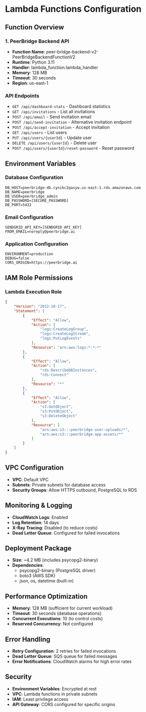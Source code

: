 # Lambda Functions Configuration

## Function Overview

### 1. PeerBridge Backend API
- **Function Name**: peer-bridge-backend-v2-PeerBridgeBackendFunctionV2
- **Runtime**: Python 3.11
- **Handler**: lambda_function.lambda_handler
- **Memory**: 128 MB
- **Timeout**: 30 seconds
- **Region**: us-east-1

### API Endpoints
- `GET /api/dashboard-stats` - Dashboard statistics
- `GET /api/invitations` - List all invitations
- `POST /api/email` - Send invitation email
- `POST /api/send-invitation` - Alternative invitation endpoint
- `POST /api/accept-invitation` - Accept invitation
- `GET /api/users` - List users
- `PUT /api/users/{userId}` - Update user
- `DELETE /api/users/{userId}` - Delete user
- `POST /api/users/{userId}/reset-password` - Reset password

## Environment Variables

### Database Configuration
```
DB_HOST=peerbridge-db.cynikc2qasyw.us-east-1.rds.amazonaws.com
DB_NAME=peerbridge
DB_USER=peerbridge_admin
DB_PASSWORD=[SECURE_PASSWORD]
DB_PORT=5432
```

### Email Configuration
```
SENDGRID_API_KEY=[SENDGRID_API_KEY]
FROM_EMAIL=noreply@peerbridge.ai
```

### Application Configuration
```
ENVIRONMENT=production
DEBUG=false
CORS_ORIGIN=https://peerbridge.ai
```

## IAM Role Permissions

### Lambda Execution Role
```json
{
    "Version": "2012-10-17",
    "Statement": [
        {
            "Effect": "Allow",
            "Action": [
                "logs:CreateLogGroup",
                "logs:CreateLogStream",
                "logs:PutLogEvents"
            ],
            "Resource": "arn:aws:logs:*:*:*"
        },
        {
            "Effect": "Allow",
            "Action": [
                "rds:DescribeDBInstances",
                "rds:Connect"
            ],
            "Resource": "*"
        },
        {
            "Effect": "Allow",
            "Action": [
                "s3:GetObject",
                "s3:PutObject",
                "s3:DeleteObject"
            ],
            "Resource": [
                "arn:aws:s3:::peerbridge-user-uploads/*",
                "arn:aws:s3:::peerbridge-app-assets/*"
            ]
        }
    ]
}
```

## VPC Configuration
- **VPC**: Default VPC
- **Subnets**: Private subnets for database access
- **Security Groups**: Allow HTTPS outbound, PostgreSQL to RDS

## Monitoring & Logging
- **CloudWatch Logs**: Enabled
- **Log Retention**: 14 days
- **X-Ray Tracing**: Disabled (to reduce costs)
- **Dead Letter Queue**: Configured for failed invocations

## Deployment Package
- **Size**: ~4.2 MB (includes psycopg2-binary)
- **Dependencies**: 
  - psycopg2-binary (PostgreSQL driver)
  - boto3 (AWS SDK)
  - json, os, datetime (built-in)

## Performance Optimization
- **Memory**: 128 MB (sufficient for current workload)
- **Timeout**: 30 seconds (database operations)
- **Concurrent Executions**: 10 (to control costs)
- **Reserved Concurrency**: Not configured

## Error Handling
- **Retry Configuration**: 2 retries for failed invocations
- **Dead Letter Queue**: SQS queue for failed messages
- **Error Notifications**: CloudWatch alarms for high error rates

## Security
- **Environment Variables**: Encrypted at rest
- **VPC**: Lambda functions in private subnets
- **IAM**: Least privilege access
- **API Gateway**: CORS configured for specific origins
